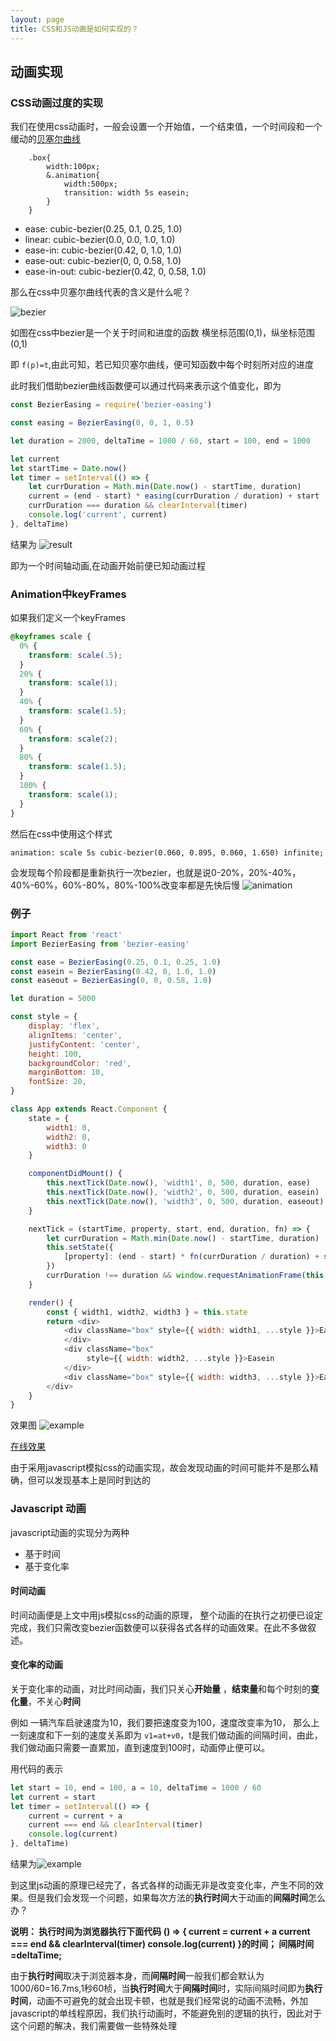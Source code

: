 ```yaml
---
layout: page
title: CSS和JS动画是如何实现的？
---
```

## 动画实现
### CSS动画过度的实现
我们在使用css动画时，一般会设置一个开始值，一个结束值，一个时间段和一个缓动的[贝塞尔曲线](https://baike.baidu.com/item/%E8%B4%9D%E5%A1%9E%E5%B0%94%E6%9B%B2%E7%BA%BF/1091769?fr=aladdin)

```less
	.box{
		width:100px;
		&.animation{
			width:500px;
			transition: width 5s easein;
		}
	}

```

+ ease: cubic-bezier(0.25, 0.1, 0.25, 1.0)
+ linear: cubic-bezier(0.0, 0.0, 1.0, 1.0)
+ ease-in: cubic-bezier(0.42, 0, 1.0, 1.0)
+ ease-out: cubic-bezier(0, 0, 0.58, 1.0)
+ ease-in-out: cubic-bezier(0.42, 0, 0.58, 1.0)

那么在css中贝塞尔曲线代表的含义是什么呢？

![bezier](http://static.chryseis.cn/bezier.jpg)

如图在css中bezier是一个关于时间和进度的函数
横坐标范围(0,1)，纵坐标范围(0,1)

即 ```f(p)=t```,由此可知，若已知贝塞尔曲线，便可知函数中每个时刻所对应的进度

此时我们借助bezier曲线函数便可以通过代码来表示这个值变化，即为

```javascript
const BezierEasing = require('bezier-easing')

const easing = BezierEasing(0, 0, 1, 0.5)

let duration = 2000, deltaTime = 1000 / 60, start = 100, end = 1000

let current
let startTime = Date.now()
let timer = setInterval(() => {
    let currDuration = Math.min(Date.now() - startTime, duration)
    current = (end - start) * easing(currDuration / duration) + start
    currDuration === duration && clearInterval(timer)
    console.log('current', current)
}, deltaTime)
```

结果为
![result](http://static.chryseis.cn/result.jpg)

即为一个时间轴动画,在动画开始前便已知动画过程

### Animation中keyFrames
如果我们定义一个keyFrames
``` css
@keyframes scale {
  0% {
    transform: scale(.5);
  }
  20% {
    transform: scale(1);
  }
  40% {
    transform: scale(1.5);
  }
  60% {
    transform: scale(2);
  }
  80% {
    transform: scale(1.5);
  }
  100% {
    transform: scale(1);
  }
}
```
然后在css中使用这个样式
```
animation: scale 5s cubic-bezier(0.060, 0.895, 0.060, 1.650) infinite;
```
会发现每个阶段都是重新执行一次bezier，也就是说0-20%，20%-40%，40%-60%，60%-80%，80%-100%改变率都是先快后慢
![animation](http://static.chryseis.cn/animation.gif)

### 例子

```javascript
import React from 'react'
import BezierEasing from 'bezier-easing'

const ease = BezierEasing(0.25, 0.1, 0.25, 1.0)
const easein = BezierEasing(0.42, 0, 1.0, 1.0)
const easeout = BezierEasing(0, 0, 0.58, 1.0)

let duration = 5000

const style = {
    display: 'flex',
    alignItems: 'center',
    justifyContent: 'center',
    height: 100,
    backgroundColor: 'red',
    marginBottom: 10,
    fontSize: 20,
}

class App extends React.Component {
    state = {
        width1: 0,
        width2: 0,
        width3: 0
    }

    componentDidMount() {
        this.nextTick(Date.now(), 'width1', 0, 500, duration, ease)
        this.nextTick(Date.now(), 'width2', 0, 500, duration, easein)
        this.nextTick(Date.now(), 'width3', 0, 500, duration, easeout)
    }

    nextTick = (startTime, property, start, end, duration, fn) => {
        let currDuration = Math.min(Date.now() - startTime, duration)
        this.setState({
            [property]: (end - start) * fn(currDuration / duration) + start
        })
        currDuration !== duration && window.requestAnimationFrame(this.nextTick.bind(this, startTime, property, start, end, duration, fn))
    }

    render() {
        const { width1, width2, width3 } = this.state
        return <div>
            <div className="box" style={{ width: width1, ...style }}>Ease
            </div>
            <div className="box"
                 style={{ width: width2, ...style }}>Easein
            </div>
            <div className="box" style={{ width: width3, ...style }}>Easeout</div>
        </div>
    }
}
```

效果图
![example](http://static.chryseis.cn/example.gif)

[在线效果](https://codesandbox.io/s/wonderful-https-y2wmv)

由于采用javascript模拟css的动画实现，故会发现动画的时间可能并不是那么精确，但可以发现基本上是同时到达的


### Javascript 动画

javascript动画的实现分为两种

+ 基于时间
+ 基于变化率

#### 时间动画

时间动画便是上文中用js模拟css的动画的原理，
整个动画的在执行之初便已设定完成，我们只需改变bezier函数便可以获得各式各样的动画效果。在此不多做叙述。

#### 变化率的动画

关于变化率的动画，对比时间动画，我们只关心**开始量** ，**结束量**和每个时刻的**变化量**，不关心**时间**

例如 一辆汽车启驶速度为10，我们要把速度变为100，速度改变率为10，
那么上一刻速度和下一刻的速度关系即为 ```v1=at+v0```，t是我们做动画的间隔时间，由此，我们做动画只需要一直累加，直到速度到100时，动画停止便可以。

用代码的表示

```javascript
let start = 10, end = 100, a = 10, deltaTime = 1000 / 60
let current = start
let timer = setInterval(() => {
    current = current + a
    current === end && clearInterval(timer)
    console.log(current)
}, deltaTime)

```
结果为![example](http://static.chryseis.cn/js_example.jpg)

到这里js动画的原理已经完了，各式各样的动画无非是改变变化率，产生不同的效果。但是我们会发现一个问题，如果每次方法的**执行时间**大于动画的**间隔时间**怎么办？

**说明： 执行时间为浏览器执行下面代码
	() => {
	    current = current + a
	    current === end && clearInterval(timer)
	    console.log(current)
	   }的时间； 间隔时间=deltaTime;**

由于**执行时间**取决于浏览器本身，而**间隔时间**一般我们都会默认为1000/60=16.7ms,1秒60桢，当**执行时间**大于**间隔时间**时，实际间隔时间即为**执行时间**，动画不可避免的就会出现卡顿，也就是我们经常说的动画不流畅，外加javascript的单线程原因，我们执行动画时，不能避免别的逻辑的执行，因此对于这个问题的解决，我们需要做一些特殊处理